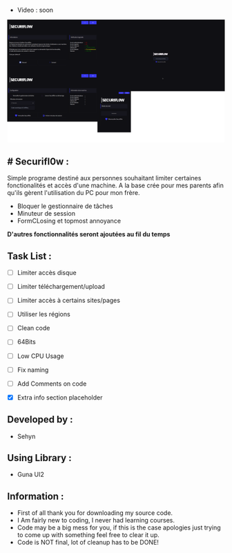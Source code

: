 * Video : soon

![](/Images/FormPicture.png)



## # Securifl0w :
Simple programe destiné aux personnes souhaitant limiter certaines fonctionalités et accès d'une machine.
A la base crée pour mes parents afin qu'ils gèrent l'utilisation du PC pour mon frère.

* Bloquer le gestionnaire de tâches
* Minuteur de session
* FormCLosing et topmost annoyance

**D'autres fonctionnalités seront ajoutées au fil du temps**

## Task List :

- [ ] Limiter accès disque
- [ ] Limiter téléchargement/upload
- [ ] Limiter accès à certains sites/pages
- [ ] Utiliser les régions
- [ ] Clean code
- [ ] 64Bits
- [ ] Low CPU Usage
- [ ] Fix naming
- [ ] Add Comments on code
- [x] Extra info section placeholder



## Developed by :
* Sehyn



## Using Library :
* Guna UI2

## Information :
* First of all thank you for downloading my source code.
* I Am fairly new to coding, I never had learning courses.
* Code may be a big mess for you, if this is the case apologies just trying to come up with something feel free to clear it up.
* Code is NOT final, lot of cleanup has to be DONE!
